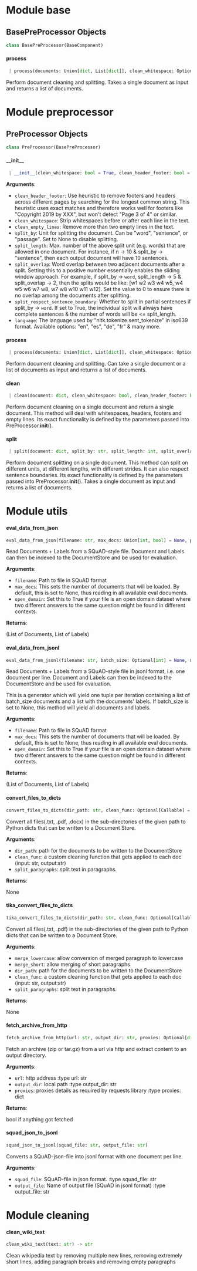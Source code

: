 <a name="base"></a>
# Module base

<a name="base.BasePreProcessor"></a>
## BasePreProcessor Objects

```python
class BasePreProcessor(BaseComponent)
```

<a name="base.BasePreProcessor.process"></a>
#### process

```python
 | process(documents: Union[dict, List[dict]], clean_whitespace: Optional[bool] = True, clean_header_footer: Optional[bool] = False, clean_empty_lines: Optional[bool] = True, split_by: Optional[str] = "word", split_length: Optional[int] = 1000, split_overlap: Optional[int] = None, split_respect_sentence_boundary: Optional[bool] = True) -> List[dict]
```

Perform document cleaning and splitting. Takes a single document as input and returns a list of documents.

<a name="preprocessor"></a>
# Module preprocessor

<a name="preprocessor.PreProcessor"></a>
## PreProcessor Objects

```python
class PreProcessor(BasePreProcessor)
```

<a name="preprocessor.PreProcessor.__init__"></a>
#### \_\_init\_\_

```python
 | __init__(clean_whitespace: bool = True, clean_header_footer: bool = False, clean_empty_lines: bool = True, split_by: str = "word", split_length: int = 1000, split_overlap: int = 0, split_respect_sentence_boundary: bool = True, language: str = "en")
```

**Arguments**:

- `clean_header_footer`: Use heuristic to remove footers and headers across different pages by searching
                             for the longest common string. This heuristic uses exact matches and therefore
                             works well for footers like "Copyright 2019 by XXX", but won't detect "Page 3 of 4"
                             or similar.
- `clean_whitespace`: Strip whitespaces before or after each line in the text.
- `clean_empty_lines`: Remove more than two empty lines in the text.
- `split_by`: Unit for splitting the document. Can be "word", "sentence", or "passage". Set to None to disable splitting.
- `split_length`: Max. number of the above split unit (e.g. words) that are allowed in one document. For instance, if n -> 10 & split_by ->
                   "sentence", then each output document will have 10 sentences.
- `split_overlap`: Word overlap between two adjacent documents after a split.
                      Setting this to a positive number essentially enables the sliding window approach.
                      For example, if split_by -> `word`,
                      split_length -> 5 & split_overlap -> 2, then the splits would be like:
                      [w1 w2 w3 w4 w5, w4 w5 w6 w7 w8, w7 w8 w10 w11 w12].
                      Set the value to 0 to ensure there is no overlap among the documents after splitting.
- `split_respect_sentence_boundary`: Whether to split in partial sentences if split_by -> `word`. If set
                                        to True, the individual split will always have complete sentences &
                                        the number of words will be <= split_length.
- `language`: The language used by "nltk.tokenize.sent_tokenize" in iso639 format. Available options: "en", "es", "de", "fr" & many more.

<a name="preprocessor.PreProcessor.process"></a>
#### process

```python
 | process(documents: Union[dict, List[dict]], clean_whitespace: Optional[bool] = None, clean_header_footer: Optional[bool] = None, clean_empty_lines: Optional[bool] = None, split_by: Optional[str] = None, split_length: Optional[int] = None, split_overlap: Optional[int] = None, split_respect_sentence_boundary: Optional[bool] = None) -> List[dict]
```

Perform document cleaning and splitting. Can take a single document or a list of documents as input and returns a list of documents.

<a name="preprocessor.PreProcessor.clean"></a>
#### clean

```python
 | clean(document: dict, clean_whitespace: bool, clean_header_footer: bool, clean_empty_lines: bool) -> dict
```

Perform document cleaning on a single document and return a single document. This method will deal with whitespaces, headers, footers
and empty lines. Its exact functionality is defined by the parameters passed into PreProcessor.__init__().

<a name="preprocessor.PreProcessor.split"></a>
#### split

```python
 | split(document: dict, split_by: str, split_length: int, split_overlap: int, split_respect_sentence_boundary: bool) -> List[dict]
```

Perform document splitting on a single document. This method can split on different units, at different lengths,
with different strides. It can also respect sentence boundaries. Its exact functionality is defined by
the parameters passed into PreProcessor.__init__(). Takes a single document as input and returns a list of documents.

<a name="utils"></a>
# Module utils

<a name="utils.eval_data_from_json"></a>
#### eval\_data\_from\_json

```python
eval_data_from_json(filename: str, max_docs: Union[int, bool] = None, preprocessor: PreProcessor = None, open_domain: bool = False) -> Tuple[List[Document], List[Label]]
```

Read Documents + Labels from a SQuAD-style file.
Document and Labels can then be indexed to the DocumentStore and be used for evaluation.

**Arguments**:

- `filename`: Path to file in SQuAD format
- `max_docs`: This sets the number of documents that will be loaded. By default, this is set to None, thus reading in all available eval documents.
- `open_domain`: Set this to True if your file is an open domain dataset where two different answers to the same question might be found in different contexts.

**Returns**:

(List of Documents, List of Labels)

<a name="utils.eval_data_from_jsonl"></a>
#### eval\_data\_from\_jsonl

```python
eval_data_from_jsonl(filename: str, batch_size: Optional[int] = None, max_docs: Union[int, bool] = None, preprocessor: PreProcessor = None, open_domain: bool = False) -> Generator[Tuple[List[Document], List[Label]], None, None]
```

Read Documents + Labels from a SQuAD-style file in jsonl format, i.e. one document per line.
Document and Labels can then be indexed to the DocumentStore and be used for evaluation.

This is a generator which will yield one tuple per iteration containing a list
of batch_size documents and a list with the documents' labels.
If batch_size is set to None, this method will yield all documents and labels.

**Arguments**:

- `filename`: Path to file in SQuAD format
- `max_docs`: This sets the number of documents that will be loaded. By default, this is set to None, thus reading in all available eval documents.
- `open_domain`: Set this to True if your file is an open domain dataset where two different answers to the same question might be found in different contexts.

**Returns**:

(List of Documents, List of Labels)

<a name="utils.convert_files_to_dicts"></a>
#### convert\_files\_to\_dicts

```python
convert_files_to_dicts(dir_path: str, clean_func: Optional[Callable] = None, split_paragraphs: bool = False) -> List[dict]
```

Convert all files(.txt, .pdf, .docx) in the sub-directories of the given path to Python dicts that can be written to a
Document Store.

**Arguments**:

- `dir_path`: path for the documents to be written to the DocumentStore
- `clean_func`: a custom cleaning function that gets applied to each doc (input: str, output:str)
- `split_paragraphs`: split text in paragraphs.

**Returns**:

None

<a name="utils.tika_convert_files_to_dicts"></a>
#### tika\_convert\_files\_to\_dicts

```python
tika_convert_files_to_dicts(dir_path: str, clean_func: Optional[Callable] = None, split_paragraphs: bool = False, merge_short: bool = True, merge_lowercase: bool = True) -> List[dict]
```

Convert all files(.txt, .pdf) in the sub-directories of the given path to Python dicts that can be written to a
Document Store.

**Arguments**:

- `merge_lowercase`: allow conversion of merged paragraph to lowercase
- `merge_short`: allow merging of short paragraphs
- `dir_path`: path for the documents to be written to the DocumentStore
- `clean_func`: a custom cleaning function that gets applied to each doc (input: str, output:str)
- `split_paragraphs`: split text in paragraphs.

**Returns**:

None

<a name="utils.fetch_archive_from_http"></a>
#### fetch\_archive\_from\_http

```python
fetch_archive_from_http(url: str, output_dir: str, proxies: Optional[dict] = None)
```

Fetch an archive (zip or tar.gz) from a url via http and extract content to an output directory.

**Arguments**:

- `url`: http address
:type url: str
- `output_dir`: local path
:type output_dir: str
- `proxies`: proxies details as required by requests library
:type proxies: dict

**Returns**:

bool if anything got fetched

<a name="utils.squad_json_to_jsonl"></a>
#### squad\_json\_to\_jsonl

```python
squad_json_to_jsonl(squad_file: str, output_file: str)
```

Converts a SQuAD-json-file into jsonl format with one document per line.

**Arguments**:

- `squad_file`: SQuAD-file in json format.
:type squad_file: str
- `output_file`: Name of output file (SQuAD in jsonl format)
:type output_file: str

<a name="cleaning"></a>
# Module cleaning

<a name="cleaning.clean_wiki_text"></a>
#### clean\_wiki\_text

```python
clean_wiki_text(text: str) -> str
```

Clean wikipedia text by removing multiple new lines, removing extremely short lines,
adding paragraph breaks and removing empty paragraphs
